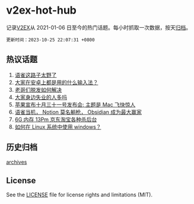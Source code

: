 # v2ex-hot-hub

 记录[V2EX](https://www.v2ex.com/)从 2021-01-06 日至今的热门话题。每小时抓取一次数据，按天[归档](archives)。

`更新时间：2023-10-25 22:07:31 +0800`

## 热议话题

1. [语雀这路子太野了](https://www.v2ex.com/t/985202)
1. [大家在安卓上都是用的什么输入法？](https://www.v2ex.com/t/985113)
1. [老哥们脱发如何解决](https://www.v2ex.com/t/985117)
1. [大家身边失业的人多吗](https://www.v2ex.com/t/985245)
1. [苹果宣布十月三十一号发布会: 主题是 Mac 飞快惊人](https://www.v2ex.com/t/985101)
1. [语雀当机， Notion 莫名躺枪， Obsidian 成为最大赢家](https://www.v2ex.com/t/985226)
1. [6G 内存 13Pm 京东淘宝各种杀后台](https://www.v2ex.com/t/985143)
1. [如何在 Linux 系统中使用 windows？](https://www.v2ex.com/t/985127)

## 历史归档

[archives](archives)

## License

See the [LICENSE](LICENSE) file for license rights and limitations (MIT).

